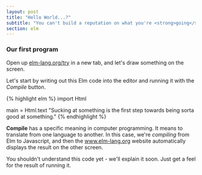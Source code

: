 ```yaml
---
layout: post
title: "Hello World...?"
subtitle: "You can't build a reputation on what you're <strong>going</strong> to do"
section: elm
---
```


### Our first program

Open up [elm-lang.org/try](http://www.elm-lang.org/try) in a new tab, and let's draw something on the screen.

Let's start by writing out this Elm code into the editor and running it with the *Compile* button.

{% highlight elm %}
import Html

main = Html.text "Sucking at something is the first step towards being sorta good at something."
{% endhighlight %}

**Compile** has a specific meaning in computer programming. It means to translate from one language to another. In this case, we're *compiling* from Elm to Javascript, and then the www.elm-lang.org website automatically displays the result on the other screen.

You shouldn't understand this code yet - we'll explain it soon. Just get a feel for the result of running it.
